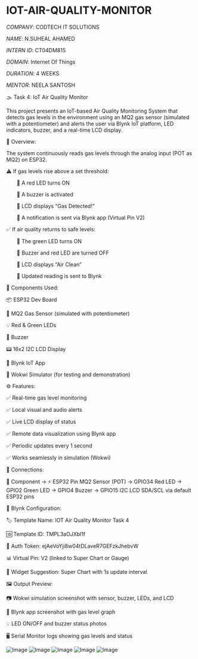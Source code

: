 # IOT-AIR-QUALITY-MONITOR

*COMPANY*: CODTECH IT SOLUTIONS

*NAME*: N.SUHEAL AHAMED

*INTERN ID*: CT04DM815

*DOMAIN*: Internet Of Things

*DURATION*: 4 WEEKS

*MENTOR*: NEELA SANTOSH

🌫️ Task 4: IoT Air Quality Monitor 

This project presents an IoT-based Air Quality Monitoring System that detects gas levels in the environment using an MQ2 gas sensor (simulated with a potentiometer) and alerts the user via Blynk IoT platform, LED indicators, buzzer, and a real-time LCD display.

📲 Overview:

The system continuously reads gas levels through the analog input (POT as MQ2) on ESP32.

⚠️ If gas levels rise above a set threshold:

  🔸 A red LED turns ON
  
  🔸 A buzzer is activated
  
  🔸 LCD displays “Gas Detected!”
  
  🔸 A notification is sent via Blynk app (Virtual Pin V2)

✅ If air quality returns to safe levels:

  🔹 The green LED turns ON
  
  🔹 Buzzer and red LED are turned OFF
  
  🔹 LCD displays “Air Clean”
  
  🔹 Updated reading is sent to Blynk

🧰 Components Used:

 📦 ESP32 Dev Board

💨 MQ2 Gas Sensor (simulated with potentiometer)

💡 Red & Green LEDs

🔔 Buzzer

 📟 16x2 I2C LCD Display

 📱 Blynk IoT App

🧪 Wokwi Simulator (for testing and demonstration)

⚙️ Features:

✅ Real-time gas level monitoring

✅ Local visual and audio alerts

✅ Live LCD display of status

✅ Remote data visualization using Blynk app

✅ Periodic updates every 1 second

✅ Works seamlessly in simulation (Wokwi)

🔌 Connections:

🔧 Component  → 	⚡ ESP32 Pin
MQ2 Sensor (POT)	→ GPIO34
Red LED	→ GPIO2
Green LED	→ GPIO4
Buzzer	→ GPIO15
I2C LCD	SDA/SCL via default ESP32 pins

📱 Blynk Configuration:

🏷️ Template Name: IOT Air Quality Monitor Task 4

🆔 Template ID: TMPL3aOJXbl1f

🔐 Auth Token: ejAeVoYji8w04tDLaveR7GEFzkJhebvW

📊 Virtual Pin: V2 (linked to Super Chart or Gauge)

🔘 Widget Suggestion: Super Chart with 1s update interval

🖼️ Output Preview:

📷 Wokwi simulation screenshot with sensor, buzzer, LEDs, and LCD

📱 Blynk app screenshot with gas level graph

💡 LED ON/OFF and buzzer status photos

🖥️ Serial Monitor logs showing gas levels and status

![Image](https://github.com/user-attachments/assets/4a225a88-df69-489b-ab70-fb88929783f3)
![Image](https://github.com/user-attachments/assets/9abc1f2b-69a3-401b-bd08-e5f3cf758e34)
![Image](https://github.com/user-attachments/assets/5276391c-9454-496e-811b-70d686167218)
![Image](https://github.com/user-attachments/assets/e6c78b01-b7a5-4e96-af2f-9a73f3e5be4d)
![Image](https://github.com/user-attachments/assets/7144d8dd-a924-4201-aa66-4c1576f2af2a)
